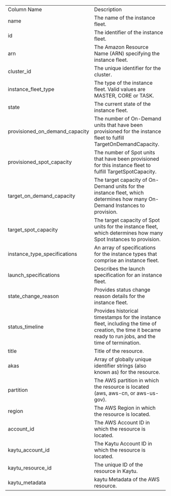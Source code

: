 <table>
	<tr><td>Column Name</td><td>Description</td></tr>
	<tr><td>name</td><td>The name of the instance fleet.</td></tr>
	<tr><td>id</td><td>The identifier of the instance fleet.</td></tr>
	<tr><td>arn</td><td>The Amazon Resource Name (ARN) specifying the instance fleet.</td></tr>
	<tr><td>cluster_id</td><td>The unique identifier for the cluster.</td></tr>
	<tr><td>instance_fleet_type</td><td>The type of the instance fleet. Valid values are MASTER, CORE or TASK.</td></tr>
	<tr><td>state</td><td>The current state of the instance fleet.</td></tr>
	<tr><td>provisioned_on_demand_capacity</td><td>The number of On-Demand units that have been provisioned for the instance fleet to fulfill TargetOnDemandCapacity.</td></tr>
	<tr><td>provisioned_spot_capacity</td><td>The number of Spot units that have been provisioned for this instance fleet to fulfill TargetSpotCapacity.</td></tr>
	<tr><td>target_on_demand_capacity</td><td>The target capacity of On-Demand units for the instance fleet, which determines how many On-Demand Instances to provision.</td></tr>
	<tr><td>target_spot_capacity</td><td>The target capacity of Spot units for the instance fleet, which determines how many Spot Instances to provision.</td></tr>
	<tr><td>instance_type_specifications</td><td>An array of specifications for the instance types that comprise an instance fleet.</td></tr>
	<tr><td>launch_specifications</td><td>Describes the launch specification for an instance fleet.</td></tr>
	<tr><td>state_change_reason</td><td>Provides status change reason details for the instance fleet.</td></tr>
	<tr><td>status_timeline</td><td>Provides historical timestamps for the instance fleet, including the time of creation, the time it became ready to run jobs, and the time of termination.</td></tr>
	<tr><td>title</td><td>Title of the resource.</td></tr>
	<tr><td>akas</td><td>Array of globally unique identifier strings (also known as) for the resource.</td></tr>
	<tr><td>partition</td><td>The AWS partition in which the resource is located (aws, aws-cn, or aws-us-gov).</td></tr>
	<tr><td>region</td><td>The AWS Region in which the resource is located.</td></tr>
	<tr><td>account_id</td><td>The AWS Account ID in which the resource is located.</td></tr>
	<tr><td>kaytu_account_id</td><td>The Kaytu Account ID in which the resource is located.</td></tr>
	<tr><td>kaytu_resource_id</td><td>The unique ID of the resource in Kaytu.</td></tr>
	<tr><td>kaytu_metadata</td><td>kaytu Metadata of the AWS resource.</td></tr>
</table>